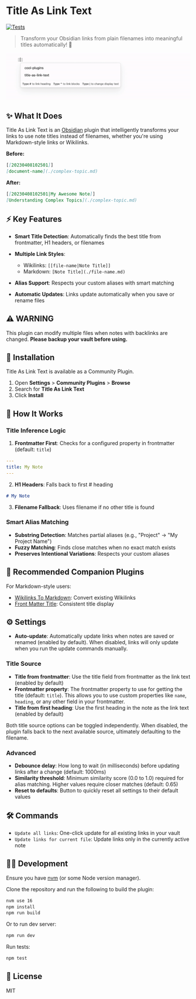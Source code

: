 # Title As Link Text

[![Tests](https://github.com/lextoumbourou/obsidian-title-as-link-text/actions/workflows/test.yml/badge.svg)](https://github.com/lextoumbourou/obsidian-title-as-link-text/actions/workflows/test.yml)

> Transform your Obsidian links from plain filenames into meaningful titles automatically! 🔄

![Example transformation](example.gif)

## ✨ What It Does

Title As Link Text is an [Obsidian](https://obsidian.md/) plugin that intelligently transforms your links to use note titles instead of filenames, whether you're using Markdown-style links or Wikilinks.

**Before:**

```markdown
[[20230408102501]]
[document-name](./complex-topic.md)
```

**After:**

```markdown
[[20230408102501|My Awesome Note]]
[Understanding Complex Topics](./complex-topic.md)
```

## ⚡ Key Features

- **Smart Title Detection**: Automatically finds the best title from frontmatter, H1 headers, or filenames
- **Multiple Link Styles**:

  - Wikilinks: `[[file-name|Note Title]]`
  - Markdown: `[Note Title](./file-name.md)`

- **Alias Support**: Respects your custom aliases with smart matching
- **Automatic Updates**: Links update automatically when you save or rename files

## ⚠️ WARNING

This plugin can modify multiple files when notes with backlinks are changed. **Please backup your vault before using.**

## 🚀 Installation

Title As Link Text is available as a Community Plugin.

1. Open **Settings** > **Community Plugins** > **Browse**
2. Search for **Title As Link Text**
3. Click **Install**

## 🔧 How It Works

### Title Inference Logic

1. **Frontmatter First**: Checks for a configured property in frontmatter (default: `title`)

  ```yaml
  ---
  title: My Note
  ---
  ```

2. **H1 Headers**: Falls back to first # heading

  ```markdown
  # My Note
  ```

3. **Filename Fallback**: Uses filename if no other title is found

### Smart Alias Matching

- **Substring Detection**: Matches partial aliases (e.g., "Project" → "My Project Name")
- **Fuzzy Matching**: Finds close matches when no exact match exists
- **Preserves Intentional Variations**: Respects your custom aliases

## 🤝 Recommended Companion Plugins

For Markdown-style users:

- [Wikilinks To Markdown](https://github.com/agathauy/wikilinks-to-mdlinks-obsidian): Convert existing Wikilinks
- [Front Matter Title](https://github.com/snezhig/obsidian-front-matter-title): Consistent title display

## ⚙️ Settings

- **Auto-update**: Automatically update links when notes are saved or renamed (enabled by default). When disabled, links will only update when you run the update commands manually.

### Title Source

- **Title from frontmatter**: Use the title field from frontmatter as the link text (enabled by default)
- **Frontmatter property**: The frontmatter property to use for getting the title (default: `title`). This allows you to use custom properties like `name`, `heading`, or any other field in your frontmatter.
- **Title from first heading**: Use the first heading in the note as the link text (enabled by default)

Both title source options can be toggled independently. When disabled, the plugin falls back to the next available source, ultimately defaulting to the filename.

### Advanced

- **Debounce delay**: How long to wait (in milliseconds) before updating links after a change (default: 1000ms)
- **Similarity threshold**: Minimum similarity score (0.0 to 1.0) required for alias matching. Higher values require closer matches (default: 0.65)
- **Reset to defaults**: Button to quickly reset all settings to their default values

## 🛠️ Commands

- `Update all links`: One-click update for all existing links in your vault
- `Update links for current file`: Update links only in the currently active note

## 👩‍💻 Development

Ensure you have [nvm](https://github.com/nvm-sh/nvm) (or some Node version manager).

Clone the repository and run the following to build the plugin:

```bash
nvm use 16
npm install
npm run build
```

Or to run dev server:

```bash
npm run dev
```

Run tests:

```bash
npm test
```

## 📄 License

MIT
